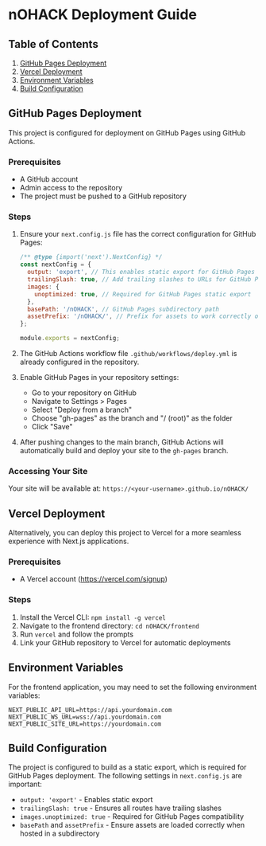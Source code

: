 # nOHACK Deployment Guide

## Table of Contents
1. [GitHub Pages Deployment](#github-pages-deployment)
2. [Vercel Deployment](#vercel-deployment)
3. [Environment Variables](#environment-variables)
4. [Build Configuration](#build-configuration)

## GitHub Pages Deployment

This project is configured for deployment on GitHub Pages using GitHub Actions.

### Prerequisites
- A GitHub account
- Admin access to the repository
- The project must be pushed to a GitHub repository

### Steps
1. Ensure your `next.config.js` file has the correct configuration for GitHub Pages:
   ```js
   /** @type {import('next').NextConfig} */
   const nextConfig = {
     output: 'export', // This enables static export for GitHub Pages
     trailingSlash: true, // Add trailing slashes to URLs for GitHub Pages compatibility
     images: {
       unoptimized: true, // Required for GitHub Pages static export
     },
     basePath: '/nOHACK', // GitHub Pages subdirectory path
     assetPrefix: '/nOHACK/', // Prefix for assets to work correctly on GitHub Pages
   };

   module.exports = nextConfig;
   ```

2. The GitHub Actions workflow file `.github/workflows/deploy.yml` is already configured in the repository.

3. Enable GitHub Pages in your repository settings:
   - Go to your repository on GitHub
   - Navigate to Settings > Pages
   - Select "Deploy from a branch"
   - Choose "gh-pages" as the branch and "/ (root)" as the folder
   - Click "Save"

4. After pushing changes to the main branch, GitHub Actions will automatically build and deploy your site to the `gh-pages` branch.

### Accessing Your Site
Your site will be available at: `https://<your-username>.github.io/nOHACK/`

## Vercel Deployment

Alternatively, you can deploy this project to Vercel for a more seamless experience with Next.js applications.

### Prerequisites
- A Vercel account (https://vercel.com/signup)

### Steps
1. Install the Vercel CLI: `npm install -g vercel`
2. Navigate to the frontend directory: `cd nOHACK/frontend`
3. Run `vercel` and follow the prompts
4. Link your GitHub repository to Vercel for automatic deployments

## Environment Variables

For the frontend application, you may need to set the following environment variables:

```
NEXT_PUBLIC_API_URL=https://api.yourdomain.com
NEXT_PUBLIC_WS_URL=wss://api.yourdomain.com
NEXT_PUBLIC_SITE_URL=https://yourdomain.com
```

## Build Configuration

The project is configured to build as a static export, which is required for GitHub Pages deployment. The following settings in `next.config.js` are important:

- `output: 'export'` - Enables static export
- `trailingSlash: true` - Ensures all routes have trailing slashes
- `images.unoptimized: true` - Required for GitHub Pages compatibility
- `basePath` and `assetPrefix` - Ensure assets are loaded correctly when hosted in a subdirectory
